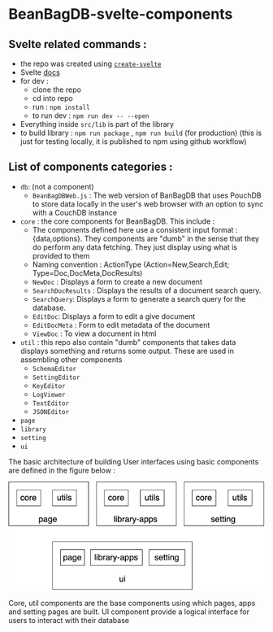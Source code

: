 # BeanBagDB-svelte-components

## Svelte related commands :
- the repo was created using [`create-svelte`](https://github.com/sveltejs/kit/tree/main/packages/create-svelte)
- Svelte [docs](https://svelte.dev/docs/kit/packaging)
- for dev :
  - clone the repo
  - cd into repo 
  - run : `npm install`
  - to run dev : `npm run dev -- --open`
- Everything inside `src/lib` is part of the library
- to build library : `npm run package` , `npm run build` (for production) (this is just for testing locally, it is published to npm using github workflow)


## List of components categories :
- `db`: (not a component)
  - `BeanBagDBWeb.js` : The web version of BanBagDB that uses PouchDB to store data locally in the user's web browser with an option to sync with a CouchDB instance 
- `core` : the core components for BeanBagDB. This include :
  - The components defined here use a consistent input format : {data,options}. They components are "dumb" in the sense that they do perform any data fetching. They just display using what is provided to them 
  - Naming convention : ActionType (Action=New,Search,Edit; Type=Doc,DocMeta,DocResults)
  - `NewDoc` : Displays a form to create a new document 
  - `SearchDocResults` : Displays the results of a document search query.
  - `SearchQuery`: Displays a form to generate a search query for the database.
  - `EditDoc`: Displays a form to edit a give document
  - `EditDocMeta`  : Form to edit metadata of the document
  - `ViewDoc` : To view a document in  html 
- `util` : this repo also contain "dumb" components that takes data displays something and returns some output. These are used in assembling other components 
  - `SchemaEditor` 
  - `SettingEditor`
  - `KeyEditor`
  - `LogViewer`
  - `TextEditor`
  - `JSONEditor`
- `page`
- `library`
- `setting`
- `ui`

The basic architecture of building User interfaces using basic components are defined in the figure below : 

![BeanBagDB Architecture](./static/beanbagdb-svelte-arch.png)


Core, util components are the base components using which pages, apps and setting pages are built. UI component provide a logical interface for users to interact with their database 